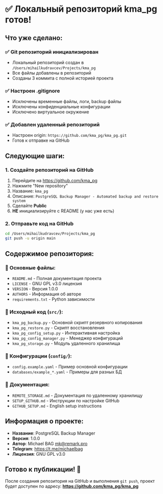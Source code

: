 # ✅ Локальный репозиторий kma_pg готов!

## Что уже сделано:

### ✅ Git репозиторий инициализирован
- Локальный репозиторий создан в `/Users/mihailkudravcev/Projects/kma_pg`
- Все файлы добавлены в репозиторий
- Созданы 3 коммита с полной историей проекта

### ✅ Настроен .gitignore
- Исключены временные файлы, логи, backup файлы
- Исключены конфиденциальные конфигурации
- Исключено виртуальное окружение

### ✅ Добавлен удаленный репозиторий
- Настроен origin: `https://github.com/kma_pg/kma_pg.git`
- Готов к отправке на GitHub

## Следующие шаги:

### 1. Создайте репозиторий на GitHub
1. Перейдите на https://github.com/kma_pg
2. Нажмите "New repository"
3. Название: `kma_pg`
4. Описание: `PostgreSQL Backup Manager - Automated backup and restore system`
5. Сделайте **Public**
6. **НЕ** инициализируйте с README (у нас уже есть)

### 2. Отправьте код на GitHub
```bash
cd /Users/mihailkudravcev/Projects/kma_pg
git push -u origin main
```

## Содержимое репозитория:

### 📁 Основные файлы:
- `README.md` - Полная документация проекта
- `LICENSE` - GNU GPL v3.0 лицензия
- `VERSION` - Версия 1.0.0
- `AUTHORS` - Информация об авторе
- `requirements.txt` - Python зависимости

### 📁 Исходный код (`src/`):
- `kma_pg_backup.py` - Основной скрипт резервного копирования
- `kma_pg_restore.py` - Скрипт восстановления
- `kma_pg_config_setup.py` - Интерактивная настройка
- `kma_pg_config_manager.py` - Менеджер конфигураций
- `kma_pg_storage.py` - Модуль удаленного хранилища

### 📁 Конфигурации (`config/`):
- `config.example.yaml` - Пример основной конфигурации
- `databases/example_*.yaml` - Примеры для разных БД

### 📁 Документация:
- `REMOTE_STORAGE.md` - Документация по удаленному хранилищу
- `SETUP_GITHUB.md` - Инструкции по настройке GitHub
- `GITHUB_SETUP.md` - English setup instructions

## Информация о проекте:

- **Название**: PostgreSQL Backup Manager
- **Версия**: 1.0.0
- **Автор**: Michael BAG <mk@remark.pro>
- **Telegram**: https://t.me/michaelbag
- **Лицензия**: GNU GPL v3.0

## Готово к публикации! 🚀

После создания репозитория на GitHub и выполнения `git push`, проект будет доступен по адресу:
**https://github.com/kma_pg/kma_pg**
